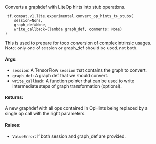 Converts a graphdef with LiteOp hints into stub operations.

```
 tf.compat.v1.lite.experimental.convert_op_hints_to_stubs(
    session=None,
    graph_def=None,
    write_callback=(lambda graph_def, comments: None)
)
```
This is used to prepare for toco conversion of complex intrinsic usages. Note: only one of session or graph_def should be used, not both.
#### Args:
- `session`: A TensorFlow `session` that contains the graph to convert.
- `graph_def`: A graph def that we should convert.
- `write_callback`: A function pointer that can be used to write intermediate steps of graph transformation (optional).
#### Returns:
A new graphdef with all ops contained in OpHints being replaced by a single op call with the right parameters.
#### Raises:
- `ValueError`: If both session and graph_def are provided.
